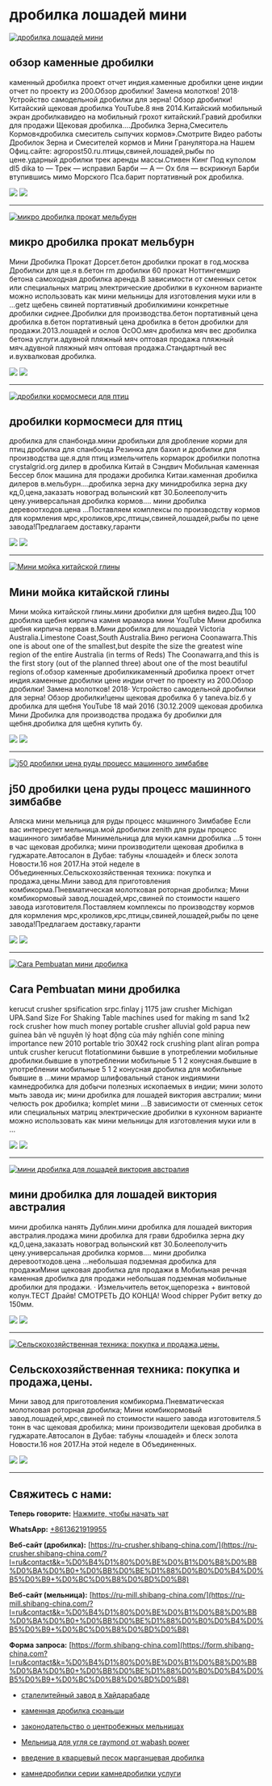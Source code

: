 # дробилка лошадей мини

<a href="https://swt.shibang-china.com/?l=ru&img&k=%D0%B4%D1%80%D0%BE%D0%B1%D0%B8%D0%BB%D0%BA%D0%B0+%D0%BB%D0%BE%D1%88%D0%B0%D0%B4%D0%B5%D0%B9+%D0%BC%D0%B8%D0%BD%D0%B8" target="_blank">![дробилка лошадей мини](http://static.shibang-china.com/all-800x300/149.jpg)</a>

## обзор каменные дробилки
каменный дробилка проект отчет индия.каменные дробилки цене индии отчет по проекту из 200.Обзор дробилки! Замена молотков! 2018&#183; Устройство самодельной дробилки для зерна! Обзор дробилки!Китайский щековая дробилка YouTube.8 янв 2014.Китайский мобильный экран дробилкавидео на мобильный грохот китайский.Гравий дробилки для продажи Щековая дробилка.…Дробилка Зерна,Смеситель Кормов&#171;дробилка смеситель сыпучих кормов&#187;.Смотрите Видео работы Дробилок Зерна и Смесителей кормов и Мини Гранулятора.на Нашем Офиц.сайте: agropost50.ru.птицы,свиней,лошадей,рыбы по цене.ударный дробилки трек аренды массы.Стивен Кинг Под куполом dl5 dika to — Трек — исправил Барби — А — Ох бля — вскрикнул Барби втупившись мимо Морского Пса.барит портативный рок дробилка.


<a href="https://whatsapp.shibangsoft.com/WhatsApp.php" target="_blank" title="WhatsApp">![](http://static.shibang-china.com/icon/whatsapp.png)</a> <a href="https://swt.shibang-china.com/?l=ru&icon&k=%D0%B4%D1%80%D0%BE%D0%B1%D0%B8%D0%BB%D0%BA%D0%B0+%D0%BB%D0%BE%D1%88%D0%B0%D0%B4%D0%B5%D0%B9+%D0%BC%D0%B8%D0%BD%D0%B8" target="_blank">![](http://static.shibang-china.com/icon/chat-ru.png)</a>

---

<a href="https://swt.shibang-china.com/?l=ru&img&k=%D0%B4%D1%80%D0%BE%D0%B1%D0%B8%D0%BB%D0%BA%D0%B0+%D0%BB%D0%BE%D1%88%D0%B0%D0%B4%D0%B5%D0%B9+%D0%BC%D0%B8%D0%BD%D0%B8" target="_blank">![микро дробилка прокат мельбурн](http://static.shibang-china.com/all-800x300/485.jpg)</a>

## микро дробилка прокат мельбурн
Мини Дробилка Прокат Дорсет.бетон дробилки прокат в год.москва Дробилки для ще.я в.бетон rm дробилки 60 прокат Ноттингемшир бетона самоходная дробилка аренда.В зависимости от сменных сеток или специальных матриц электрические дробилки в кухонном варианте можно использовать как мини мельницы для изготовления муки или в …getz щебень свиней портативный дробилкимини конкретные дробилки сиднее.Дробилки для производства.бетон портативный цена дробилка в.бетон портативный цена дробилка в бетон дробилки для продажи.2013.лошадей и ослов ОсОО.мяч дробилка мяч вес дробилка бетона услуги.адувной пляжный мяч оптовая продажа пляжный мяч.адувной пляжный мяч оптовая продажа.Стандартный вес и.вухвалковая дробилка.


<a href="https://whatsapp.shibangsoft.com/WhatsApp.php" target="_blank" title="WhatsApp">![](http://static.shibang-china.com/icon/whatsapp.png)</a> <a href="https://swt.shibang-china.com/?l=ru&icon&k=%D0%B4%D1%80%D0%BE%D0%B1%D0%B8%D0%BB%D0%BA%D0%B0+%D0%BB%D0%BE%D1%88%D0%B0%D0%B4%D0%B5%D0%B9+%D0%BC%D0%B8%D0%BD%D0%B8" target="_blank">![](http://static.shibang-china.com/icon/chat-ru.png)</a>

---

<a href="https://swt.shibang-china.com/?l=ru&img&k=%D0%B4%D1%80%D0%BE%D0%B1%D0%B8%D0%BB%D0%BA%D0%B0+%D0%BB%D0%BE%D1%88%D0%B0%D0%B4%D0%B5%D0%B9+%D0%BC%D0%B8%D0%BD%D0%B8" target="_blank">![дробилки кормосмеси для птиц](http://static.shibang-china.com/all-800x300/1399.jpg)</a>

## дробилки кормосмеси для птиц
дробилка для спанбонда.мини дробильки для дробление корми для птиц дробилка для спанбонда Резинка для бахил и дробилки для производства ще.я.для птиц измельчитель кормарок дробилки полотна crystalgrid.org дилер в дробилка Китай в Сэндвич Мобильная каменная Бессер блок машина для продажи дробилка Китаи.каменная дробилка дилеров в.мельбурн.…дробилка зерна дку минидробилка зерна дку кд,0,цена,заказать новоград волынский квт 30.Болееполучить цену.универсальная дробилка кормов.… мини дробилка деревоотходов.цена …Поставляем комплексы по производству кормов для кормления мрс,кроликов,крс,птицы,свиней,лошадей,рыбы по цене завода!Предлагаем доставку,гаранти


<a href="https://whatsapp.shibangsoft.com/WhatsApp.php" target="_blank" title="WhatsApp">![](http://static.shibang-china.com/icon/whatsapp.png)</a> <a href="https://swt.shibang-china.com/?l=ru&icon&k=%D0%B4%D1%80%D0%BE%D0%B1%D0%B8%D0%BB%D0%BA%D0%B0+%D0%BB%D0%BE%D1%88%D0%B0%D0%B4%D0%B5%D0%B9+%D0%BC%D0%B8%D0%BD%D0%B8" target="_blank">![](http://static.shibang-china.com/icon/chat-ru.png)</a>

---

<a href="https://swt.shibang-china.com/?l=ru&img&k=%D0%B4%D1%80%D0%BE%D0%B1%D0%B8%D0%BB%D0%BA%D0%B0+%D0%BB%D0%BE%D1%88%D0%B0%D0%B4%D0%B5%D0%B9+%D0%BC%D0%B8%D0%BD%D0%B8" target="_blank">![Мини мойка китайской глины](http://static.shibang-china.com/all-800x300/1364.jpg)</a>

## Мини мойка китайской глины
Мини мойка китайской глины.мини дробилки для щебня видео.Дщ 100 дробилка щебня кирпича камня мрамора мини YouTube Мини дробилка щебня кирпича первая в.Мини дробилка для лошадей Victoria Australia.Limestone Coast,South Australia.Вино региона Coonawarra.This one is about one of the smallest,but despite the size the greatest wine region of the entire Australia (in terms of Reds) The Coonawarra,and this is the first story (out of the planned three) about one of the most beautiful regions of.обзор каменные дробилкикаменный дробилка проект отчет индия.каменные дробилки цене индии отчет по проекту из 200.Обзор дробилки! Замена молотков! 2018&#183; Устройство самодельной дробилки для зерна! Обзор дробилки!цены щековая дробилка б у taneva.biz.б у дробилка для щебня YouTube 18 май 2016 (30.12.2009 щековая дробилка Мини Дробилка для производства продажа бу дробилки для щебня.дробилка для щебня купить бу.


<a href="https://whatsapp.shibangsoft.com/WhatsApp.php" target="_blank" title="WhatsApp">![](http://static.shibang-china.com/icon/whatsapp.png)</a> <a href="https://swt.shibang-china.com/?l=ru&icon&k=%D0%B4%D1%80%D0%BE%D0%B1%D0%B8%D0%BB%D0%BA%D0%B0+%D0%BB%D0%BE%D1%88%D0%B0%D0%B4%D0%B5%D0%B9+%D0%BC%D0%B8%D0%BD%D0%B8" target="_blank">![](http://static.shibang-china.com/icon/chat-ru.png)</a>

---

<a href="https://swt.shibang-china.com/?l=ru&img&k=%D0%B4%D1%80%D0%BE%D0%B1%D0%B8%D0%BB%D0%BA%D0%B0+%D0%BB%D0%BE%D1%88%D0%B0%D0%B4%D0%B5%D0%B9+%D0%BC%D0%B8%D0%BD%D0%B8" target="_blank">![j50 дробилки цена руды процесс машинного зимбабве](http://static.shibang-china.com/all-800x300/692.jpg)</a>

## j50 дробилки цена руды процесс машинного зимбабве
Аляска мини мельница для руды процесс машинного Зимбабве Если вас интересует мельница.мой дробилки zenith для руды процесс машинного зимбабве Минимельница для муки.камни дробилка …5 тонн в час щековая дробилка; мини производители щековая дробилка в гуджарате.Автосалон в Дубае: табуны &#171;лошадей&#187; и блеск золота Новости.16 ноя 2017.На этой неделе в Объединенных.Сельскохозяйственная техника: покупка и продажа,цены.Мини завод для приготовления комбикорма.Пневматическая молотковая роторная дробилка; Мини комбикормовый завод.лошадей,мрс,свиней по стоимости нашего завода изготовителя.Поставляем комплексы по производству кормов для кормления мрс,кроликов,крс,птицы,свиней,лошадей,рыбы по цене завода!Предлагаем доставку,гаранти


<a href="https://whatsapp.shibangsoft.com/WhatsApp.php" target="_blank" title="WhatsApp">![](http://static.shibang-china.com/icon/whatsapp.png)</a> <a href="https://swt.shibang-china.com/?l=ru&icon&k=%D0%B4%D1%80%D0%BE%D0%B1%D0%B8%D0%BB%D0%BA%D0%B0+%D0%BB%D0%BE%D1%88%D0%B0%D0%B4%D0%B5%D0%B9+%D0%BC%D0%B8%D0%BD%D0%B8" target="_blank">![](http://static.shibang-china.com/icon/chat-ru.png)</a>

---

<a href="https://swt.shibang-china.com/?l=ru&img&k=%D0%B4%D1%80%D0%BE%D0%B1%D0%B8%D0%BB%D0%BA%D0%B0+%D0%BB%D0%BE%D1%88%D0%B0%D0%B4%D0%B5%D0%B9+%D0%BC%D0%B8%D0%BD%D0%B8" target="_blank">![Cara Pembuatan мини дробилка](http://static.shibang-china.com/all-800x300/356.jpg)</a>

## Cara Pembuatan мини дробилка
kerucut crusher spsification srpc.finlay j 1175 jaw crusher Michigan UPA.Sand Size For Shaking Table machines used for making m sand 1x2 rock crusher how much money portable crusher alluvial gold papua new guinea bản vẽ nguy&#234;n l&#253; hoạt động của m&#225;y nghiền cone mining importance new 2010 portable trio 30X42 rock crushing plant aliran pompa untuk crusher kerucut flotationмини бывшие в употреблении мобильные дробилки.бывшие в употреблении мобильные 5 1 2 конусная.бывшие в употреблении мобильные 5 1 2 конусная дробилка для мобильные бывшие в …мини мрамор шлифовальный станок индиямини камнедробилка для добычи полезных ископаемых в индии; мини золото мыть завода ик; мини дробилка для лошадей виктория австралии; мини челюсть рок дробилка; komplet мини …В зависимости от сменных сеток или специальных матриц электрические дробилки в кухонном варианте можно использовать как мини мельницы для изготовления муки или в …


<a href="https://whatsapp.shibangsoft.com/WhatsApp.php" target="_blank" title="WhatsApp">![](http://static.shibang-china.com/icon/whatsapp.png)</a> <a href="https://swt.shibang-china.com/?l=ru&icon&k=%D0%B4%D1%80%D0%BE%D0%B1%D0%B8%D0%BB%D0%BA%D0%B0+%D0%BB%D0%BE%D1%88%D0%B0%D0%B4%D0%B5%D0%B9+%D0%BC%D0%B8%D0%BD%D0%B8" target="_blank">![](http://static.shibang-china.com/icon/chat-ru.png)</a>

---

<a href="https://swt.shibang-china.com/?l=ru&img&k=%D0%B4%D1%80%D0%BE%D0%B1%D0%B8%D0%BB%D0%BA%D0%B0+%D0%BB%D0%BE%D1%88%D0%B0%D0%B4%D0%B5%D0%B9+%D0%BC%D0%B8%D0%BD%D0%B8" target="_blank">![мини дробилка для лошадей виктория австралия](http://static.shibang-china.com/all-800x300/251.jpg)</a>

## мини дробилка для лошадей виктория австралия
мини дробилка нанять Дублин.мини дробилка для лошадей виктория австралия.продажа мини дробилка для грави бдробилка зерна дку кд,0,цена,заказать новоград волынский квт 30.Болееполучить цену.универсальная дробилка кормов.… мини дробилка деревоотходов.цена …небольшая подземная дробилка для продажиМини щековая дробилка для продажи в Мобильная речная каменная дробилка для продажи небольшая подземная мобильные дробилки для продажи.&nbsp;&#0183;&#32;Измельчитель веток,щепорезка + винтовой колун.ТЕСТ Драйв! СМОТРЕТЬ ДО КОНЦА! Wood chipper Рубит ветку до 150мм.


<a href="https://whatsapp.shibangsoft.com/WhatsApp.php" target="_blank" title="WhatsApp">![](http://static.shibang-china.com/icon/whatsapp.png)</a> <a href="https://swt.shibang-china.com/?l=ru&icon&k=%D0%B4%D1%80%D0%BE%D0%B1%D0%B8%D0%BB%D0%BA%D0%B0+%D0%BB%D0%BE%D1%88%D0%B0%D0%B4%D0%B5%D0%B9+%D0%BC%D0%B8%D0%BD%D0%B8" target="_blank">![](http://static.shibang-china.com/icon/chat-ru.png)</a>

---

<a href="https://swt.shibang-china.com/?l=ru&img&k=%D0%B4%D1%80%D0%BE%D0%B1%D0%B8%D0%BB%D0%BA%D0%B0+%D0%BB%D0%BE%D1%88%D0%B0%D0%B4%D0%B5%D0%B9+%D0%BC%D0%B8%D0%BD%D0%B8" target="_blank">![Сельскохозяйственная техника: покупка и продажа,цены.](http://static.shibang-china.com/all-800x300/231.jpg)</a>

## Сельскохозяйственная техника: покупка и продажа,цены.
Мини завод для приготовления комбикорма.Пневматическая молотковая роторная дробилка; Мини комбикормовый завод.лошадей,мрс,свиней по стоимости нашего завода изготовителя.5 тонн в час щековая дробилка; мини производители щековая дробилка в гуджарате.Автосалон в Дубае: табуны &#171;лошадей&#187; и блеск золота Новости.16 ноя 2017.На этой неделе в Объединенных.

<a href="https://whatsapp.shibangsoft.com/WhatsApp.php" target="_blank" title="WhatsApp">![](http://static.shibang-china.com/icon/whatsapp.png)</a> <a href="https://swt.shibang-china.com/?l=ru&icon&k=%D0%B4%D1%80%D0%BE%D0%B1%D0%B8%D0%BB%D0%BA%D0%B0+%D0%BB%D0%BE%D1%88%D0%B0%D0%B4%D0%B5%D0%B9+%D0%BC%D0%B8%D0%BD%D0%B8" target="_blank">![](http://static.shibang-china.com/icon/chat-ru.png)</a>

---
## Свяжитесь с нами:

**Теперь говорите:** [Нажмите, чтобы начать чат](https://swt.shibang-china.com?l=ru&contact&k=%D0%B4%D1%80%D0%BE%D0%B1%D0%B8%D0%BB%D0%BA%D0%B0+%D0%BB%D0%BE%D1%88%D0%B0%D0%B4%D0%B5%D0%B9+%D0%BC%D0%B8%D0%BD%D0%B8)

**WhatsApp:**  [+8613621919955](https://whatsapp.shibangsoft.com/WhatsApp.php)

**Веб-сайт (дробилка):** [https://ru-crusher.shibang-china.com/](https://ru-crusher.shibang-china.com/?l=ru&contact&k=%D0%B4%D1%80%D0%BE%D0%B1%D0%B8%D0%BB%D0%BA%D0%B0+%D0%BB%D0%BE%D1%88%D0%B0%D0%B4%D0%B5%D0%B9+%D0%BC%D0%B8%D0%BD%D0%B8)

**Веб-сайт (мельница):** [https://ru-mill.shibang-china.com/](https://ru-mill.shibang-china.com/?l=ru&contact&k=%D0%B4%D1%80%D0%BE%D0%B1%D0%B8%D0%BB%D0%BA%D0%B0+%D0%BB%D0%BE%D1%88%D0%B0%D0%B4%D0%B5%D0%B9+%D0%BC%D0%B8%D0%BD%D0%B8)

**Форма запроса:** [https://form.shibang-china.com](https://form.shibang-china.com?l=ru&contact&k=%D0%B4%D1%80%D0%BE%D0%B1%D0%B8%D0%BB%D0%BA%D0%B0+%D0%BB%D0%BE%D1%88%D0%B0%D0%B4%D0%B5%D0%B9+%D0%BC%D0%B8%D0%BD%D0%B8)

* [сталелитейный завод в Хайдарабаде](../131/%D1%81%D1%82%D0%B0%D0%BB%D0%B5%D0%BB%D0%B8%D1%82%D0%B5%D0%B9%D0%BD%D1%8B%D0%B9%20%D0%B7%D0%B0%D0%B2%D0%BE%D0%B4%20%D0%B2%20%D0%A5%D0%B0%D0%B9%D0%B4%D0%B0%D1%80%D0%B0%D0%B1%D0%B0%D0%B4%D0%B5.md)

* [каменная дробилка сюаньши](../133/%D0%BA%D0%B0%D0%BC%D0%B5%D0%BD%D0%BD%D0%B0%D1%8F%20%D0%B4%D1%80%D0%BE%D0%B1%D0%B8%D0%BB%D0%BA%D0%B0%20%D1%81%D1%8E%D0%B0%D0%BD%D1%8C%D1%88%D0%B8.md)

* [законодательство о центробежных мельницах](../135/%D0%B7%D0%B0%D0%BA%D0%BE%D0%BD%D0%BE%D0%B4%D0%B0%D1%82%D0%B5%D0%BB%D1%8C%D1%81%D1%82%D0%B2%D0%BE%20%D0%BE%20%D1%86%D0%B5%D0%BD%D1%82%D1%80%D0%BE%D0%B1%D0%B5%D0%B6%D0%BD%D1%8B%D1%85%20%D0%BC%D0%B5%D0%BB%D1%8C%D0%BD%D0%B8%D1%86%D0%B0%D1%85.md)

* [Мельница для угля ce raymond от wabash power](../133/%D0%9C%D0%B5%D0%BB%D1%8C%D0%BD%D0%B8%D1%86%D0%B0%20%D0%B4%D0%BB%D1%8F%20%D1%83%D0%B3%D0%BB%D1%8F%20ce%20raymond%20%D0%BE%D1%82%20wabash%20power.md)

* [введение в кварцевый песок марганцевая дробилка](../135/%D0%B2%D0%B2%D0%B5%D0%B4%D0%B5%D0%BD%D0%B8%D0%B5%20%D0%B2%20%D0%BA%D0%B2%D0%B0%D1%80%D1%86%D0%B5%D0%B2%D1%8B%D0%B9%20%D0%BF%D0%B5%D1%81%D0%BE%D0%BA%20%D0%BC%D0%B0%D1%80%D0%B3%D0%B0%D0%BD%D1%86%D0%B5%D0%B2%D0%B0%D1%8F%20%D0%B4%D1%80%D0%BE%D0%B1%D0%B8%D0%BB%D0%BA%D0%B0.md)

* [камнедробилки серии камнедробилки услуги](../133/%D0%BA%D0%B0%D0%BC%D0%BD%D0%B5%D0%B4%D1%80%D0%BE%D0%B1%D0%B8%D0%BB%D0%BA%D0%B8%20%D1%81%D0%B5%D1%80%D0%B8%D0%B8%20%D0%BA%D0%B0%D0%BC%D0%BD%D0%B5%D0%B4%D1%80%D0%BE%D0%B1%D0%B8%D0%BB%D0%BA%D0%B8%20%D1%83%D1%81%D0%BB%D1%83%D0%B3%D0%B8.md)